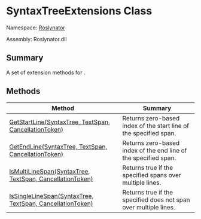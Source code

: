 # SyntaxTreeExtensions Class

Namespace: [Roslynator](../README.md)

Assembly: Roslynator\.dll

## Summary

A set of extension methods for \.

## Methods

| Method| Summary|
| --- | --- |
| [GetStartLine(SyntaxTree, TextSpan, CancellationToken)](GetStartLine/README.md) | Returns zero\-based index of the start line of the specified span\. |
| [GetEndLine(SyntaxTree, TextSpan, CancellationToken)](GetEndLine/README.md) | Returns zero\-based index of the end line of the specified span\. |
| [IsMultiLineSpan(SyntaxTree, TextSpan, CancellationToken)](IsMultiLineSpan/README.md) | Returns true if the specified  spans over multiple lines\. |
| [IsSingleLineSpan(SyntaxTree, TextSpan, CancellationToken)](IsSingleLineSpan/README.md) | Returns true if the specified  does not span over multiple lines\. |


